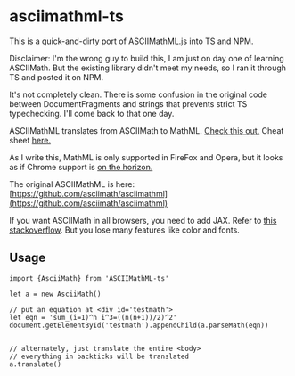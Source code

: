 asciimathml-ts
===========

This is a quick-and-dirty port of ASCIIMathML.js into TS and NPM.

Disclaimer: I'm the wrong guy to build this, I am just on day one of learning ASCIIMath. But the existing library didn't meet my needs, so I ran it through TS and posted it on NPM.

It's not completely clean.  There is some confusion in the original code between DocumentFragments and strings that prevents strict TS typechecking.  I'll come back
to that one day.


ASCIIMathML translates from ASCIIMath to MathML.  [Check this out.](http://www1.chapman.edu/~jipsen/asciimath.html)  Cheat sheet [here.](http://asciimath.org/)


As I write this, MathML is only supported in FireFox and Opera, but it looks as if Chrome support is [on the horizon.](https://mathml.igalia.com/)

The original ASCIIMathML is here: [https://github.com/asciimath/asciimathml](https://github.com/asciimath/asciimathml) 




If you want ASCIIMath in all browsers, you need to add JAX.  Refer to [this stackoverflow](https://stackoverflow.com/questions/29682207/unable-to-render-mathml-content-in-google-chrome). But you lose many features like
color and fonts.




## Usage
```
import {AsciiMath} from 'ASCIIMathML-ts'

let a = new AsciiMath()

// put an equation at <div id='testmath'>
let eqn = 'sum_(i=1)^n i^3=((n(n+1))/2)^2'
document.getElementById('testmath').appendChild(a.parseMath(eqn))


// alternately, just translate the entire <body>
// everything in backticks will be translated
a.translate()
```







